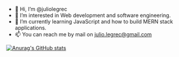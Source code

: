 - 👋 Hi, I’m @juliolegrec
- 👀 I’m interested in Web development and software engineering.
- 🌱 I’m currently learning JavaScript and how to build MERN stack applications.
- 📫 You can reach me by mail on julio.legrec@gmail.com

[![Anurag's GitHub stats](https://github-readme-stats.vercel.app/api?username=juliolegrec)](https://github.com/juliolegrec/github-readme-stats)

<!---
juliolegrec/juliolegrec is a ✨ special ✨ repository because its `README.md` (this file) appears on your GitHub profile.
You can click the Preview link to take a look at your changes.
--->
